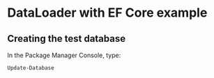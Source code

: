 # DataLoader with EF Core example

## Creating the test database

In the Package Manager Console, type:

    Update-Database

